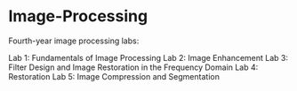 # Image-Processing
Fourth-year image processing labs:

Lab 1: Fundamentals of Image Processing
Lab 2: Image Enhancement
Lab 3: Filter Design and Image Restoration in the Frequency Domain
Lab 4: Restoration
Lab 5: Image Compression and Segmentation
